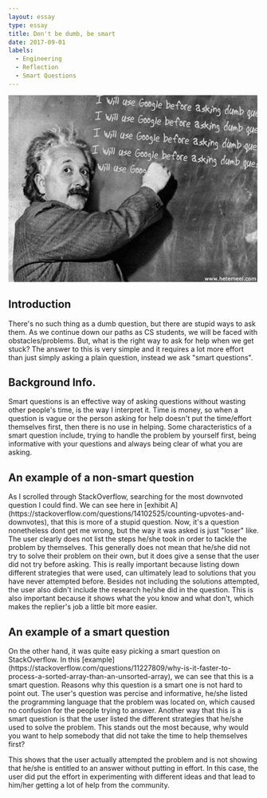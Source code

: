```yaml
---
layout: essay
type: essay
title: Don't be dumb, be smart
date: 2017-09-01
labels:
  - Engineering
  - Reflection
  - Smart Questions
---
```


<img class="ui centered middle image" src="../images/smartquestion.jpg">

<h2>Introduction</h2>
   There's no such thing as a dumb question, but there are stupid ways to ask them. As we continue down our paths as CS students, we will be faced with obstacles/problems. But, what is the right way to ask for help when we get stuck?  The answer to this is very simple and it requires a lot more effort than just simply asking a plain question, instead we ask "smart questions". 

<h2>Background Info.</h2>
  Smart questions is an effective way of asking questions without wasting other people's time, is the way I interpret it. Time is money, so when a question is vague or the person asking for help doesn't put the time/effort themselves first, then there is no use in helping. Some characteristics of a smart question include, trying to handle the problem by yourself first, being informative with your questions and always being clear of what you are asking.

<h2>An example of a non-smart question</h2>
  As I scrolled through StackOverflow, searching for the most downvoted question I could find. We can see here in [exhibit A](https://stackoverflow.com/questions/14102525/counting-upvotes-and-downvotes), that this is more of a stupid question. Now, it's a question nonetheless dont get me wrong, but the way it was asked is just "loser" like. The user clearly does not list the steps he/she took in order to tackle the problem by themselves. This generally does not mean that he/she did not try to solve their problem on their own, but it does give a sense that the user did not try before asking. This is really important because listing down different strategies that were used, can ultimately lead to solutions that you have never attempted before. Besides not including the solutions attempted, the user also didn't include the research he/she did in the question. This is also important because it shows what the you know and what don't, which makes the replier's job a little bit more easier.

<h2>An example of a smart question</h2>
  On the other hand, it was quite easy picking a smart question on StackOverflow. In this [example](https://stackoverflow.com/questions/11227809/why-is-it-faster-to-process-a-sorted-array-than-an-unsorted-array), we can see that this is a smart question. Reasons why this question is a smart one is not hard to point out. The user's question was percise and informative, he/she listed the programming language that the problem was located on, which caused no confusion for the people trying to answer. Another way that this is a smart question is that the user listed the different strategies that he/she used to solve the problem. This stands out the most because, why would you want to help somebody that did not take the time to help themselves first? 


  This shows that the user actually attempted the problem and is not showing that he/she is entitled to an answer without putting in effort. In this case, the user did put the effort in experimenting with different ideas and that lead to him/her getting a lot of help from the community. 
